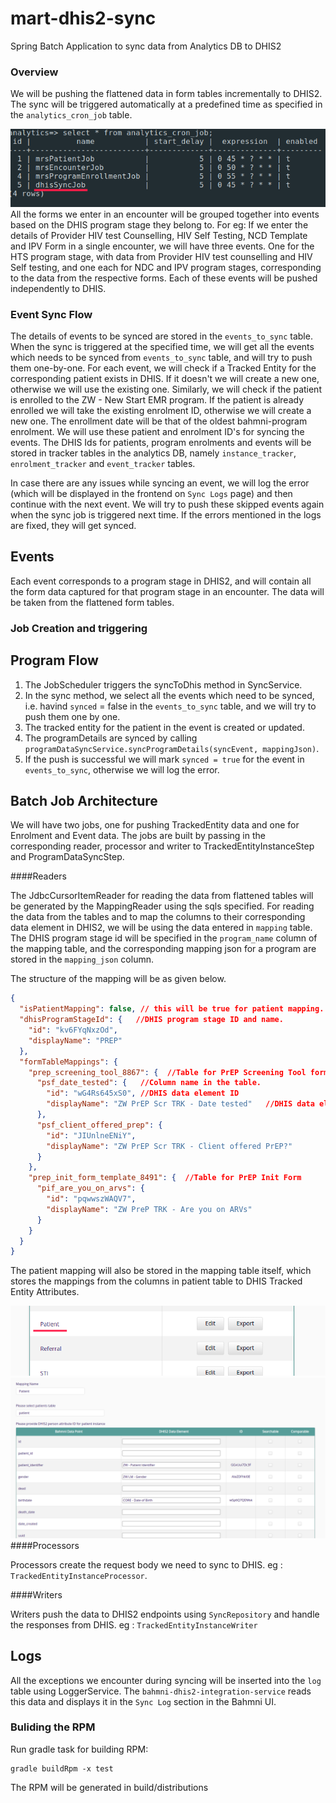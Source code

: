 # mart-dhis2-sync

Spring Batch Application to sync data from Analytics DB to DHIS2


### Overview

We will be pushing the flattened data in form tables incrementally to DHIS2. The sync will be triggered automatically at
a predefined time as specified in the `analytics_cron_job` table.

![img.png](readmeImages/cron_timing.png)
All the forms we enter in an encounter will be grouped together into events based on the DHIS program stage they belong
to. For eg: If we enter the details of Provider HIV test Counselling, HIV Self Testing, NCD Template and IPV Form in a
single encounter, we will have three events. One for the HTS program stage, with data from Provider HIV test counselling
and HIV Self testing, and one each for NDC and IPV program stages, corresponding to the data from the respective forms.
Each of these events will be pushed independently to DHIS.

### Event Sync Flow

The details of events to be synced are stored in the `events_to_sync` table. When the sync is triggered at the specified
time, we will get all the events which needs to be synced from `events_to_sync` table, and will try to push them
one-by-one. For each event, we will check if a Tracked Entity for the corresponding patient exists in DHIS. If it
doesn't we will create a new one, otherwise we will use the existing one. Similarly, we will check if the patient is
enrolled to the ZW - New Start EMR program. If the patient is already enrolled we will take the existing enrolment ID,
otherwise we will create a new one. The enrollment date will be that of the oldest bahmni-program enrolment. We will use
these patient and enrolment ID's for syncing the events. The DHIS Ids for patients, program enrolments and events
will be stored in tracker tables in the analytics DB, namely `instance_tracker`, `enrolment_tracker` and `event_tracker`
tables.

In case there are any issues while syncing an event, we will log the error (which will be displayed in the frontend
on `Sync Logs` page) and then continue with the next event. We will try to push these skipped events again when the sync
job is triggered next time. If the errors mentioned in the logs are fixed, they will get synced.

## Events

Each event corresponds to a program stage in DHIS2, and will contain all the form data captured for that program stage
in an encounter. The data will be taken from the flattened form tables.

### Job Creation and triggering

## Program Flow

1. The JobScheduler triggers the syncToDhis method in SyncService.
2. In the sync method, we select all the events which need to be synced, i.e. havind `synced` = false in
   the `events_to_sync` table, and we will try to push them one by one.
3. The tracked entity for the patient in the event is created or updated.
4. The programDetails are synced by calling `programDataSyncService.syncProgramDetails(syncEvent, mappingJson)`.
5. If the push is successful we will mark `synced = true` for the event in `events_to_sync`, otherwise we will log the
   error.

## Batch Job Architecture

We will have two jobs, one for pushing TrackedEntity data and one for Enrolment and Event data. The jobs are built by
passing in the corresponding reader, processor and writer to TrackedEntityInstanceStep and ProgramDataSyncStep.

####Readers

The JdbcCursorItemReader for reading the data from flattened tables will be generated by the MappingReader using the
sqls specified. For reading the data from the tables and to map the columns to their corresponding data element in
DHIS2, we will be using the data entered in `mapping` table. The DHIS program stage id will be specified in
the `program_name` column of the mapping table, and the corresponding mapping json for a program are stored in the
`mapping_json` column.

The structure of the mapping will be as given below.

```json
{
  "isPatientMapping": false, // this will be true for patient mapping.
  "dhisProgramStageId": {   //DHIS program stage ID and name.
    "id": "kv6FYqNxzOd",
    "displayName": "PREP"
  },
  "formTableMappings": {
    "prep_screening_tool_8867": {  //Table for PrEP Screening Tool form
      "psf_date_tested": {   //Column name in the table.
        "id": "wG4Rs645xS0", //DHIS data element ID
        "displayName": "ZW PrEP Scr TRK - Date tested"   //DHIS data element name.
      },
      "psf_client_offered_prep": {
        "id": "JIUnlneENiY",
        "displayName": "ZW PrEP Scr TRK - Client offered PrEP?"
      }
    },
    "prep_init_form_template_8491": {  //Table for PrEP Init Form
      "pif_are_you_on_arvs": {
        "id": "pqwwszWAQV7",
        "displayName": "ZW PreP TRK - Are you on ARVs"
      }
    }
  }
}

```

The patient mapping will also be stored in the mapping table itself, which stores the mappings from the columns in patient table
to DHIS Tracked Entity Attributes.

![img.png](readmeImages/PatientMapping.png)
![img.png](readmeImages/PatientMappingDetailed.png)
####Processors

Processors create the request body we need to sync to DHIS. eg : `TrackedEntityInstanceProcessor`.

####Writers

Writers push the data to DHIS2 endpoints using `SyncRepository` and handle the responses from DHIS.
eg : `TrackedEntityInstanceWriter`

## Logs

All the exceptions we encounter during syncing will be inserted into the `log` table using LoggerService.
The `bahmni-dhis2-integration-service` reads this data and displays it in the `Sync Log` section in the Bahmni UI.

### Buliding the RPM

Run gradle task for building RPM:

````
gradle buildRpm -x test
````

The RPM will be generated in build/distributions
